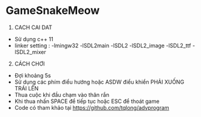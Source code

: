 # GameSnakeMeow

1. CACH CAI DAT
- Sử dụng c++ 11
- linker setting : 
                -lmingw32 -lSDL2main -lSDL2
                -lSDL2_image
                -lSDL2_ttf
                -lSDL2_mixer

2. CÁCH CHƠI
- Đợi khoảng 5s 
- Sử dụng các phím điểu hướng hoặc ASDW điểu khiển PHẢI XUỐNG TRÁI LÊN
- Thua cuộc khi đầu chạm vào thân rắn
- Khi thua nhấn SPACE để tiếp tục hoặc ESC để thoát game
- Code có tham khảo tại https://github.com/tqlong/advprogram
